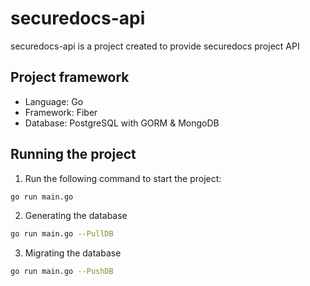 # securedocs-api
securedocs-api is a project created to provide securedocs project API

## Project framework
- Language: Go
- Framework: Fiber
- Database: PostgreSQL with GORM & MongoDB

## Running the project
1. Run the following command to start the project:
```bash
go run main.go
```

2. Generating the database
```bash
go run main.go --PullDB
```

3. Migrating the database
```bash
go run main.go --PushDB
```